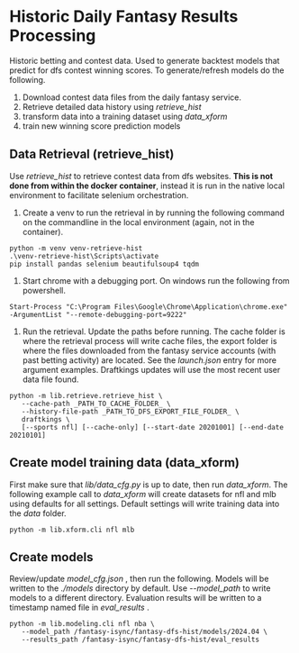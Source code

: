 # Historic Daily Fantasy Results Processing
Historic betting and contest data. Used to generate backtest
models that predict for dfs contest winning scores. To generate/refresh
models do the following.

1. Download contest data files from the daily fantasy service.
1. Retrieve detailed data history using _retrieve_hist_
1. transform data into a training dataset using _data_xform_
1. train new winning score prediction models

## Data Retrieval (__retrieve_hist__)
Use _retrieve_hist_ to retrieve contest data from dfs websites. __This is not done from
within the docker container__, instead it is run in the native local environment to facilitate selenium orchestration.

1. Create a venv to run the retrieval in by running the following command on the commandline in the local environment (again, not in the container).
```
python -m venv venv-retrieve-hist
.\venv-retrieve-hist\Scripts\activate
pip install pandas selenium beautifulsoup4 tqdm
```
1. Start chrome with a debugging port. On windows run the following from powershell.
```
Start-Process "C:\Program Files\Google\Chrome\Application\chrome.exe" -ArgumentList "--remote-debugging-port=9222"
```
1. Run the retrieval. Update the paths before running. The cache folder is where the retrieval process will write cache files, the export folder is where the files downloaded from the fantasy service accounts (with past betting activity) are located. See the _launch.json_ entry for more argument examples. Draftkings updates will use the most recent user data file found.
```
python -m lib.retrieve.retrieve_hist \
   --cache-path _PATH_TO_CACHE_FOLDER_ \
   --history-file-path _PATH_TO_DFS_EXPORT_FILE_FOLDER_ \
   draftkings \
   [--sports nfl] [--cache-only] [--start-date 20201001] [--end-date 20210101]
```


## Create model training data (__data_xform__)
First make sure that _lib/data_cfg.py_ is up to date, then run _data_xform_. The following example
call to _data_xform_ will create datasets for nfl and mlb using defaults for all settings.
Default settings will write training data into the _data_ folder.
```
python -m lib.xform.cli nfl mlb
```

## Create models
Review/update _model_cfg.json_ , then run the following. Models will be written to the _./models_ directory by default. Use _--model_path_ to write models to a different directory. Evaluation results will be written to a timestamp named file in 
_eval\_results_ .
```
python -m lib.modeling.cli nfl nba \
   --model_path /fantasy-isync/fantasy-dfs-hist/models/2024.04 \
   --results_path /fantasy-isync/fantasy-dfs-hist/eval_results
```